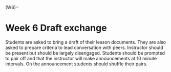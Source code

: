 <!-- prettier-ignore-start -->
(W6)=
# Week 6 Draft exchange
<!-- prettier-ignore-end -->

Students are asked to bring a draft of their lesson documents. They are also
asked to prepare criteria to lead conversation with peers. Instructor should be
present but should be largely disengaged. Students should be prompted to pair
off and that the instructor will make announcements at 10 minute intervals. On
the announcement students should shuffle their pairs.
